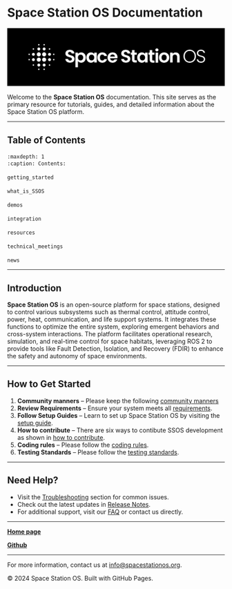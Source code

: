 
# Space Station OS Documentation


![Space Station OS Logo](assets/logo/SSOS_LogoMark_TextSide_White_BGBlack.png)


Welcome to the **Space Station OS** documentation. This site serves as the primary resource for tutorials, guides, and detailed information about the Space Station OS platform.

---

## Table of Contents

```{toctree}
:maxdepth: 1
:caption: Contents:

getting_started

what_is_SSOS

demos

integration

resources

technical_meetings

news

```

---

## Introduction
**Space Station OS** is an open-source platform for space stations, designed to control various subsystems such as thermal control, attitude control, power, heat, communication, and life support systems. It integrates these functions to optimize the entire system, exploring emergent behaviors and cross-system interactions. The platform facilitates operational research, simulation, and real-time control for space habitats, leveraging ROS 2 to provide tools like Fault Detection, Isolation, and Recovery (FDIR) to enhance the safety and autonomy of space environments.

---

## How to Get Started
1. **Community manners** – Please keep the following [community manners](community_manners.md)
2. **Review Requirements** – Ensure your system meets all [requirements](requirements.md).
3. **Follow Setup Guides** – Learn to set up Space Station OS by visiting the [setup guide](setup.md).
4. **How to contribute** – There are six ways to contibute SSOS development as shown in [how to contribute](how_to_contribute.md).
5. **Coding rules** –  Please follow the [coding rules](coding_rule.md).
6. **Testing Standards**  –  Please follow the [testing standards](testing_standards.md).

---

## Need Help?
- Visit the [Troubleshooting](troubleshooting.md) section for common issues.
- Check out the latest updates in [Release Notes](release_notes.md).
- For additional support, visit our [FAQ](faq.md) or contact us directly.

---

**[Home page](https://spacestationos.com/)**

**[Github](https://github.com/space-station-os)**

---
For more information, contact us at [info@spacestationos.org](mailto:spacestationos@spacedata.co.jp).

© 2024 Space Station OS. Built with GitHub Pages.
